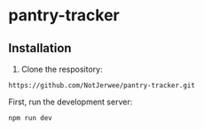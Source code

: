 # pantry-tracker

## Installation
1. Clone the respository:
```
https://github.com/NotJerwee/pantry-tracker.git
```

First, run the development server:

```
npm run dev
```

